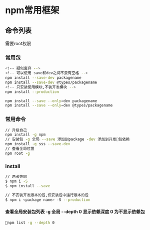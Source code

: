 # npm常用框架

## 命令列表

需要root权限

### 常用包

```bash
<!-- 疑似废弃 -->
<!-- 可以使用 save和dev之间不要有空格 -->
npm install --save-dev packagename
npm install --save-dev @types/packagename
<!-- 只安装使用模块,不装开发模块 -->
npm install --production

npm install --save --only=dev packagename
npm install --save --only=dev @types/packagename
```

### 常用命令

```bash
// 升级自己
npm install -g npm
// 安装包 -g 全局 --save 添加到package -dev 添加到开发包依赖
npm install -g sss --save-dev
// 查看全局位置
npm root -g
```

### install
```bash
// 两者等同
$ npm i -S
$ npm install --save

// 不安装开发版本的包,仅安装包中运行版本的包
$ npm i <package name> -S --production
```

#### 查看全局安装包列表 -g 全局 --depth 0 显示依赖深度 0 为不显示依赖包

``` bash
npm list -g --depth 0
```
